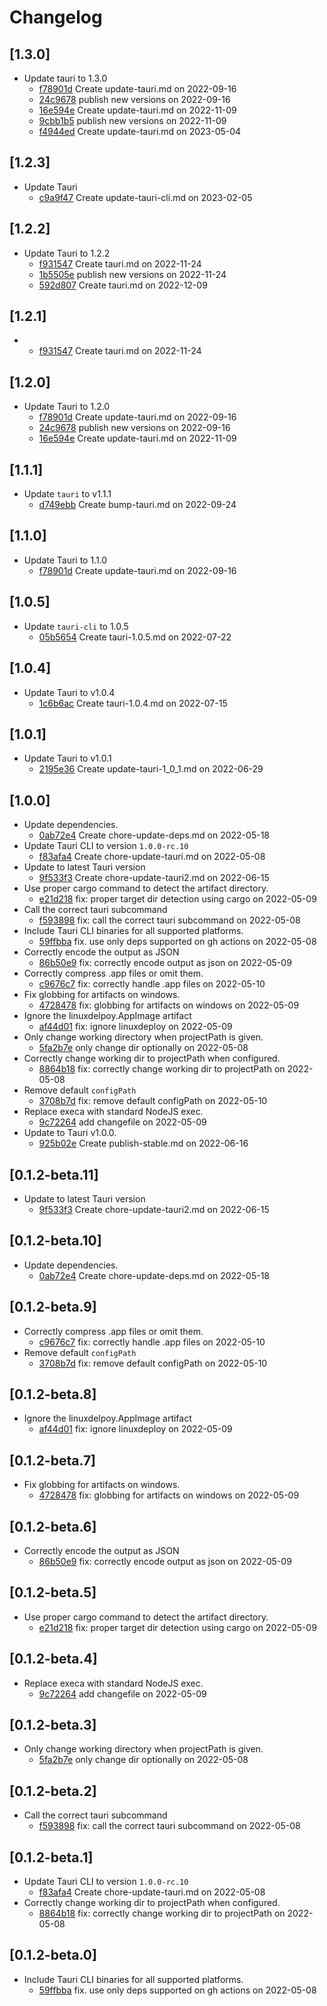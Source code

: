 # Changelog

## \[1.3.0]

- Update tauri to 1.3.0
  - [f78901d](https://github.com/JonasKruckenberg/tauri-build/commit/f78901d646969119b2585fbcaf3d46056f1604c1) Create update-tauri.md on 2022-09-16
  - [24c9678](https://github.com/JonasKruckenberg/tauri-build/commit/24c9678759ed3f11bcd173349949791c79af9471) publish new versions on 2022-09-16
  - [16e594e](https://github.com/JonasKruckenberg/tauri-build/commit/16e594e2bd5705d3272a4fdfbb09ee509c26ace8) Create update-tauri.md on 2022-11-09
  - [9cbb1b5](https://github.com/JonasKruckenberg/tauri-build/commit/9cbb1b5329393fdf442be97243c12d64ffaa24d3) publish new versions on 2022-11-09
  - [f4944ed](https://github.com/JonasKruckenberg/tauri-build/commit/f4944ed69c7b08318409c8a713b452c983a595e5) Create update-tauri.md on 2023-05-04

## \[1.2.3]

- Update Tauri
  - [c9a9f47](https://github.com/JonasKruckenberg/tauri-build/commit/c9a9f477a4028c6f7d73c7de60436358ce2a63d8) Create update-tauri-cli.md on 2023-02-05

## \[1.2.2]

- Update Tauri to 1.2.2
  - [f931547](https://github.com/JonasKruckenberg/tauri-build/commit/f931547988eea8767b932b7ce5d5bd86f6669f8a) Create tauri.md on 2022-11-24
  - [1b5505e](https://github.com/JonasKruckenberg/tauri-build/commit/1b5505e385fe23a85c6179c408cd612553417e3b) publish new versions on 2022-11-24
  - [592d807](https://github.com/JonasKruckenberg/tauri-build/commit/592d8078fbe1fed5ed444ef0fda5d20373ae2ac8) Create tauri.md on 2022-12-09

## \[1.2.1]

- - [f931547](https://github.com/JonasKruckenberg/tauri-build/commit/f931547988eea8767b932b7ce5d5bd86f6669f8a) Create tauri.md on 2022-11-24

## \[1.2.0]

- Update Tauri to 1.2.0
  - [f78901d](https://github.com/JonasKruckenberg/tauri-build/commit/f78901d646969119b2585fbcaf3d46056f1604c1) Create update-tauri.md on 2022-09-16
  - [24c9678](https://github.com/JonasKruckenberg/tauri-build/commit/24c9678759ed3f11bcd173349949791c79af9471) publish new versions on 2022-09-16
  - [16e594e](https://github.com/JonasKruckenberg/tauri-build/commit/16e594e2bd5705d3272a4fdfbb09ee509c26ace8) Create update-tauri.md on 2022-11-09

## \[1.1.1]

- Update `tauri` to v1.1.1
  - [d749ebb](https://github.com/JonasKruckenberg/tauri-build/commit/d749ebb9bc9fe181aa1f61f294b323c751e9f09e) Create bump-tauri.md on 2022-09-24

## \[1.1.0]

- Update Tauri to 1.1.0
  - [f78901d](https://github.com/JonasKruckenberg/tauri-build/commit/f78901d646969119b2585fbcaf3d46056f1604c1) Create update-tauri.md on 2022-09-16

## \[1.0.5]

- Update `tauri-cli` to 1.0.5
  - [05b5654](https://github.com/JonasKruckenberg/tauri-build/commit/05b5654a68d17983acb8ec5cee449f0544ea833b) Create tauri-1.0.5.md on 2022-07-22

## \[1.0.4]

- Update Tauri to v1.0.4
  - [1c6b6ac](https://github.com/JonasKruckenberg/tauri-build/commit/1c6b6ac74223d2d5b8902739262d9adc41119acf) Create tauri-1.0.4.md on 2022-07-15

## \[1.0.1]

- Update Tauri to v1.0.1
  - [2195e36](https://github.com/JonasKruckenberg/tauri-build/commit/2195e362649c4cd9d083dc1cb5a35721ffdc78a5) Create update-tauri-1\_0\_1.md on 2022-06-29

## \[1.0.0]

- Update dependencies.
  - [0ab72e4](https://github.com/JonasKruckenberg/tauri-build/commit/0ab72e4401f708b71b4556fa678ae644bfd164cb) Create chore-update-deps.md on 2022-05-18
- Update Tauri CLI to version `1.0.0-rc.10`
  - [f83afa4](https://github.com/JonasKruckenberg/tauri-build/commit/f83afa4608fbec046f5b1015d2129e36c6de7c2f) Create chore-update-tauri.md on 2022-05-08
- Update to latest Tauri version
  - [9f533f3](https://github.com/JonasKruckenberg/tauri-build/commit/9f533f359c472a37212a33431f0c1c9905e2d58c) Create chore-update-tauri2.md on 2022-06-15
- Use proper cargo command to detect the artifact directory.
  - [e21d218](https://github.com/JonasKruckenberg/tauri-build/commit/e21d218be11a5009285f6bb6b1cee5a214cec470) fix: proper target dir detection using cargo on 2022-05-09
- Call the correct tauri subcommand
  - [f593898](https://github.com/JonasKruckenberg/tauri-build/commit/f593898d4994e9ab7130631432cffbbde4ec74ba) fix: call the correct tauri subcommand on 2022-05-08
- Include Tauri CLI binaries for all supported platforms.
  - [59ffbba](https://github.com/JonasKruckenberg/tauri-build/commit/59ffbba21ce2ad94621365ddf2f848c908e4e2ec) fix. use only deps supported on gh actions on 2022-05-08
- Correctly encode the output as JSON
  - [86b50e9](https://github.com/JonasKruckenberg/tauri-build/commit/86b50e91f77b9e0b951b4d7a02bf8c969caa9c15) fix: correctly encode output as json on 2022-05-09
- Correctly compress .app files or omit them.
  - [c9676c7](https://github.com/JonasKruckenberg/tauri-build/commit/c9676c7bb66d2fb0da128dc28a86bdca541e3cc5) fix: correctly handle .app files on 2022-05-10
- Fix globbing for artifacts on windows.
  - [4728478](https://github.com/JonasKruckenberg/tauri-build/commit/4728478711cb3d8373d20dd2246f44bacbd51f3b) fix: globbing for artifacts on windows on 2022-05-09
- Ignore the linuxdelpoy.AppImage artifact
  - [af44d01](https://github.com/JonasKruckenberg/tauri-build/commit/af44d01e2641bd82acc2c45f9b9ac8cb887a6577) fix: ignore linuxdeploy on 2022-05-09
- Only change working directory when projectPath is given.
  - [5fa2b7e](https://github.com/JonasKruckenberg/tauri-build/commit/5fa2b7e361e1a40748f9373544d42ae2d287e260) only change dir optionally on 2022-05-08
- Correctly change working dir to projectPath when configured.
  - [8864b18](https://github.com/JonasKruckenberg/tauri-build/commit/8864b1892897635a72de9bfce95f395c39c35eb1) fix: correctly change working dir to projectPath on 2022-05-08
- Remove default `configPath`
  - [3708b7d](https://github.com/JonasKruckenberg/tauri-build/commit/3708b7de55753331b93547c98ab47f70a1d2be2b) fix: remove default configPath on 2022-05-10
- Replace execa with standard NodeJS exec.
  - [9c72264](https://github.com/JonasKruckenberg/tauri-build/commit/9c722640b5343e17d4e870945a5ab8bab093a782) add changefile on 2022-05-09
- Update to Tauri v1.0.0.
  - [925b02e](https://github.com/JonasKruckenberg/tauri-build/commit/925b02e58362fadca318e6df343ec665457aefb8) Create publish-stable.md on 2022-06-16

## \[0.1.2-beta.11]

- Update to latest Tauri version
  - [9f533f3](https://github.com/JonasKruckenberg/tauri-build/commit/9f533f359c472a37212a33431f0c1c9905e2d58c) Create chore-update-tauri2.md on 2022-06-15

## \[0.1.2-beta.10]

- Update dependencies.
  - [0ab72e4](https://github.com/JonasKruckenberg/tauri-build/commit/0ab72e4401f708b71b4556fa678ae644bfd164cb) Create chore-update-deps.md on 2022-05-18

## \[0.1.2-beta.9]

- Correctly compress .app files or omit them.
  - [c9676c7](https://github.com/JonasKruckenberg/tauri-build/commit/c9676c7bb66d2fb0da128dc28a86bdca541e3cc5) fix: correctly handle .app files on 2022-05-10
- Remove default `configPath`
  - [3708b7d](https://github.com/JonasKruckenberg/tauri-build/commit/3708b7de55753331b93547c98ab47f70a1d2be2b) fix: remove default configPath on 2022-05-10

## \[0.1.2-beta.8]

- Ignore the linuxdelpoy.AppImage artifact
  - [af44d01](https://github.com/JonasKruckenberg/tauri-build/commit/af44d01e2641bd82acc2c45f9b9ac8cb887a6577) fix: ignore linuxdeploy on 2022-05-09

## \[0.1.2-beta.7]

- Fix globbing for artifacts on windows.
  - [4728478](https://github.com/JonasKruckenberg/tauri-build/commit/4728478711cb3d8373d20dd2246f44bacbd51f3b) fix: globbing for artifacts on windows on 2022-05-09

## \[0.1.2-beta.6]

- Correctly encode the output as JSON
  - [86b50e9](https://github.com/JonasKruckenberg/tauri-build/commit/86b50e91f77b9e0b951b4d7a02bf8c969caa9c15) fix: correctly encode output as json on 2022-05-09

## \[0.1.2-beta.5]

- Use proper cargo command to detect the artifact directory.
  - [e21d218](https://github.com/JonasKruckenberg/tauri-build/commit/e21d218be11a5009285f6bb6b1cee5a214cec470) fix: proper target dir detection using cargo on 2022-05-09

## \[0.1.2-beta.4]

- Replace execa with standard NodeJS exec.
  - [9c72264](https://github.com/JonasKruckenberg/tauri-build/commit/9c722640b5343e17d4e870945a5ab8bab093a782) add changefile on 2022-05-09

## \[0.1.2-beta.3]

- Only change working directory when projectPath is given.
  - [5fa2b7e](https://github.com/JonasKruckenberg/tauri-build/commit/5fa2b7e361e1a40748f9373544d42ae2d287e260) only change dir optionally on 2022-05-08

## \[0.1.2-beta.2]

- Call the correct tauri subcommand
  - [f593898](https://github.com/JonasKruckenberg/tauri-build/commit/f593898d4994e9ab7130631432cffbbde4ec74ba) fix: call the correct tauri subcommand on 2022-05-08

## \[0.1.2-beta.1]

- Update Tauri CLI to version `1.0.0-rc.10`
  - [f83afa4](https://github.com/JonasKruckenberg/tauri-build/commit/f83afa4608fbec046f5b1015d2129e36c6de7c2f) Create chore-update-tauri.md on 2022-05-08
- Correctly change working dir to projectPath when configured.
  - [8864b18](https://github.com/JonasKruckenberg/tauri-build/commit/8864b1892897635a72de9bfce95f395c39c35eb1) fix: correctly change working dir to projectPath on 2022-05-08

## \[0.1.2-beta.0]

- Include Tauri CLI binaries for all supported platforms.
  - [59ffbba](https://github.com/JonasKruckenberg/tauri-build/commit/59ffbba21ce2ad94621365ddf2f848c908e4e2ec) fix. use only deps supported on gh actions on 2022-05-08
